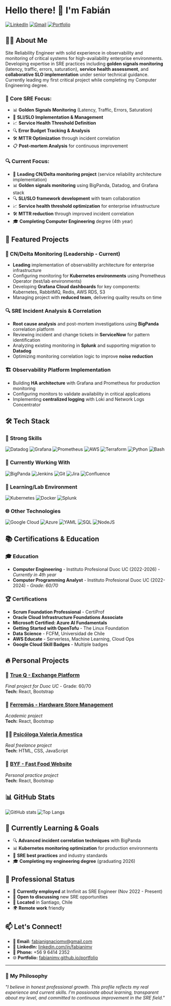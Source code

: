 # Hello there! 👋 I'm Fabián

[![LinkedIn](https://img.shields.io/badge/LinkedIn-0077B5?style=for-the-badge&logo=linkedin&logoColor=white)](https://linkedin.com/in/fabianimv)
[![Gmail](https://img.shields.io/badge/Gmail-D14836?style=for-the-badge&logo=gmail&logoColor=white)](mailto:fabianignaciomv@gmail.com)
[![Portfolio](https://img.shields.io/badge/Portfolio-7C3AED?style=for-the-badge&logo=web&logoColor=white)](https://fabianimv.github.io/portfolio)

## 👨‍💻 About Me

Site Reliability Engineer with solid experience in observability and monitoring of critical systems for high-availability enterprise environments. Developing expertise in SRE practices including **golden signals monitoring** (latency, traffic, errors, saturation), **service health assessment**, and **collaborative SLO implementation** under senior technical guidance. Currently leading my first critical project while completing my Computer Engineering degree.

### 🎯 Core SRE Focus:
- 📊 **Golden Signals Monitoring** (Latency, Traffic, Errors, Saturation)
- 🎯 **SLI/SLO Implementation & Management** 
- 📈 **Service Health Threshold Definition**
- 🔍 **Error Budget Tracking & Analysis**
- 🛠️ **MTTR Optimization** through incident correlation
- 📋 **Post-mortem Analysis** for continuous improvement

### 🔍 Current Focus:
- 🎯 **Leading CN/Delta monitoring project** (service reliability architecture implementation)
- 📊 **Golden signals monitoring** using BigPanda, Datadog, and Grafana stack
- 🔍 **SLI/SLO framework development** with team collaboration  
- 📈 **Service health threshold optimization** for enterprise infrastructure
- 🛠️ **MTTR reduction** through improved incident correlation
- 🎓 **Completing Computer Engineering** degree (4th year)

## 🚀 Featured Projects

### 🔴 CN/Delta Monitoring (Leadership - Current)
- **Leading** implementation of observability architecture for enterprise infrastructure
- Configuring monitoring for **Kubernetes environments** using Prometheus Operator (test/lab environments)
- Developing **Grafana Cloud dashboards** for key components: Kubernetes, RabbitMQ, Redis, AWS RDS, S3
- Managing project with **reduced team**, delivering quality results on time

### 🔍 SRE Incident Analysis & Correlation
- **Root cause analysis** and post-mortem investigations using **BigPanda** correlation platform
- Reviewing incident and change tickets in **ServiceNow** for pattern identification
- Analyzing existing monitoring in **Splunk** and supporting migration to **Datadog**
- Optimizing monitoring correlation logic to improve **noise reduction**

### 🏗️ Observability Platform Implementation
- Building **HA architecture** with Grafana and Prometheus for production monitoring
- Configuring monitors to validate availability in critical applications
- Implementing **centralized logging** with Loki and Network Logs Concentrator

## 🛠️ Tech Stack

### 🎯 **Strong Skills**
![Datadog](https://img.shields.io/badge/Datadog-632CA6?style=for-the-badge&logo=datadog&logoColor=white)
![Grafana](https://img.shields.io/badge/Grafana-F46800?style=for-the-badge&logo=grafana&logoColor=white)
![Prometheus](https://img.shields.io/badge/Prometheus-E6522C?style=for-the-badge&logo=prometheus&logoColor=white)
![AWS](https://img.shields.io/badge/AWS-232F3E?style=for-the-badge&logo=amazon-aws&logoColor=white)
![Terraform](https://img.shields.io/badge/Terraform-7B42BC?style=for-the-badge&logo=terraform&logoColor=white)
![Python](https://img.shields.io/badge/Python-3776AB?style=for-the-badge&logo=python&logoColor=white)
![Bash](https://img.shields.io/badge/Bash-4EAA25?style=for-the-badge&logo=gnu-bash&logoColor=white)

### 🔄 **Currently Working With**
![BigPanda](https://img.shields.io/badge/BigPanda-0074D9?style=for-the-badge&logo=data:image/svg+xml;base64,&logoColor=white)
![Jenkins](https://img.shields.io/badge/Jenkins-D24939?style=for-the-badge&logo=jenkins&logoColor=white)
![Git](https://img.shields.io/badge/Git-F05032?style=for-the-badge&logo=git&logoColor=white)
![Jira](https://img.shields.io/badge/Jira-0052CC?style=for-the-badge&logo=jira&logoColor=white)
![Confluence](https://img.shields.io/badge/Confluence-172B4D?style=for-the-badge&logo=confluence&logoColor=white)

### 🧪 **Learning/Lab Environment**
![Kubernetes](https://img.shields.io/badge/Kubernetes-326CE5?style=for-the-badge&logo=kubernetes&logoColor=white)
![Docker](https://img.shields.io/badge/Docker-2496ED?style=for-the-badge&logo=docker&logoColor=white)
![Splunk](https://img.shields.io/badge/Splunk-000000?style=for-the-badge&logo=splunk&logoColor=white)

### 🌐 **Other Technologies**
![Google Cloud](https://img.shields.io/badge/Google_Cloud-4285F4?style=for-the-badge&logo=google-cloud&logoColor=white)
![Azure](https://img.shields.io/badge/Azure-0078D4?style=for-the-badge&logo=microsoftazure&logoColor=white)
![YAML](https://img.shields.io/badge/YAML-CB171E?style=for-the-badge&logo=yaml&logoColor=white)
![SQL](https://img.shields.io/badge/SQL-4479A1?style=for-the-badge&logo=postgresql&logoColor=white)
![NodeJS](https://img.shields.io/badge/Node.js-339933?style=for-the-badge&logo=nodedotjs&logoColor=white)

## 📚 Certifications & Education

### 🎓 **Education**
- **Computer Engineering** - Instituto Profesional Duoc UC (2022-2026) - *Currently in 4th year*
- **Computer Programming Analyst** - Instituto Profesional Duoc UC (2022-2024) - *Grade: 60/70*

### 🏆 **Certifications**
- **Scrum Foundation Professional** - CertiProf
- **Oracle Cloud Infrastructure Foundations Associate**
- **Microsoft Certified: Azure AI Fundamentals**
- **Getting Started with OpenTofu** - The Linux Foundation
- **Data Science** - FCFM, Universidad de Chile
- **AWS Educate** - Serverless, Machine Learning, Cloud Ops
- **Google Cloud Skill Badges** - Multiple badges

## 🔥 Personal Projects

### 📱 [True Q - Exchange Platform](https://trueq-vercel.vercel.app/)
*Final project for Duoc UC* - Grade: 60/70  
**Tech:** React, Bootstrap

### 🏪 [Ferremás - Hardware Store Management](https://ferremas.vercel.app/)
*Academic project*  
**Tech:** React, Bootstrap

### 👩‍⚕️ [Psicóloga Valeria Amestica](https://psivaleriamestica.com/)
*Real freelance project*  
**Tech:** HTML, CSS, JavaScript

### 🍔 [BYF - Fast Food Website](https://byf.vercel.app/)
*Personal practice project*  
**Tech:** React, Bootstrap

## 📊 GitHub Stats

![GitHub stats](https://github-readme-stats.vercel.app/api?username=fabianimv&show_icons=true&theme=radical&include_all_commits=true)
![Top Langs](https://github-readme-stats.vercel.app/api/top-langs/?username=fabianimv&layout=compact&theme=radical)

## 🌱 Currently Learning & Goals

- 🔍 **Advanced incident correlation techniques** with BigPanda
- 📊 **Kubernetes monitoring optimization** for production environments
- 🎯 **SRE best practices** and industry standards
- 🎓 **Completing my engineering degree** (graduating 2026)

## 💼 Professional Status

- 🏢 **Currently employed** at Innfinit as SRE Engineer (Nov 2022 - Present)
- 🎯 **Open to discussing** new SRE opportunities
- 📍 **Located** in Santiago, Chile
- 🌍 **Remote work** friendly

## 📫 Let's Connect!

- 📧 **Email:** fabianignaciomv@gmail.com
- 🔗 **LinkedIn:** [linkedin.com/in/fabianimv](https://linkedin.com/in/fabianimv)
- 📱 **Phone:** +56 9 6414 2352
- 🌐 **Portfolio:** [fabianimv.github.io/portfolio](https://fabianimv.github.io/portfolio)

---

### 🎯 **My Philosophy**
*"I believe in honest professional growth. This profile reflects my real experience and current skills. I'm passionate about learning, transparent about my level, and committed to continuous improvement in the SRE field."*

